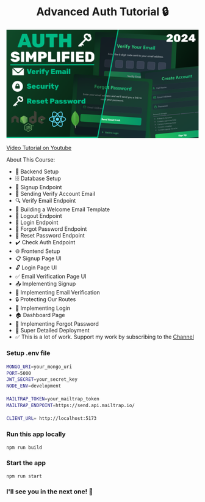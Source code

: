 <h1 align="center">Advanced Auth Tutorial 🔒 </h1>

![Demo App](/frontend/public/screenshot-for-readme.png)

[Video Tutorial on Youtube](https://youtu.be/pmvEgZC55Cg)

About This Course:

-   🔧 Backend Setup
-   🗄️ Database Setup
-   🔐 Signup Endpoint
-   📧 Sending Verify Account Email
-   🔍 Verify Email Endpoint
-   📄 Building a Welcome Email Template
-   🚪 Logout Endpoint
-   🔑 Login Endpoint
-   🔄 Forgot Password Endpoint
-   🔁 Reset Password Endpoint
-   ✔️ Check Auth Endpoint
-   🌐 Frontend Setup
-   📋 Signup Page UI
-   🔓 Login Page UI
-   ✅ Email Verification Page UI
-   📤 Implementing Signup
-   📧 Implementing Email Verification
-   🔒 Protecting Our Routes
-   🔑 Implementing Login
-   🏠 Dashboard Page
-   🔄 Implementing Forgot Password
-   🚀 Super Detailed Deployment
-   ✅ This is a lot of work. Support my work by subscribing to the [Channel](https://www.youtube.com/@asaprogrammer_)

### Setup .env file

```bash
MONGO_URI=your_mongo_uri
PORT=5000
JWT_SECRET=your_secret_key
NODE_ENV=development

MAILTRAP_TOKEN=your_mailtrap_token
MAILTRAP_ENDPOINT=https://send.api.mailtrap.io/

CLIENT_URL= http://localhost:5173
```

### Run this app locally

```shell
npm run build
```

### Start the app

```shell
npm run start
```

### I'll see you in the next one! 🚀
